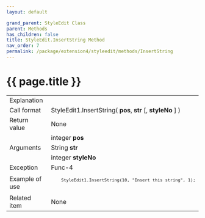 ```yaml
---
layout: default

grand_parent: StyleEdit Class
parent: Methods
has_children: false
title: StyleEdit.InsertString Method
nav_order: 7
permalink: /package/extension4/styleedit/methods/InsertString
---
```

# {{ page.title }}

<table>
  <tr>
    <td>Explanation</td>
    <td colspan="2"></td>
  </tr>
  <tr>
    <td>Call format</td>
    <td colspan="2">StyleEdit1.InsertString( <b>pos</b>, <b>str</b> [, <b>styleNo</b> ] )</td>
  </tr>
  <tr>
    <td>Return value</td>
    <td colspan="2">None</td>
  </tr>  
  <tr>
    <td rowspan="3">Arguments</td>
    <td>integer <b>pos</b></td>
    <td></td>
  </tr>
  <tr>
    <td>String <b>str</b></td>
    <td></td>
  </tr>
  <tr>
    <td>integer <b>styleNo</b></td>
    <td></td>
  </tr>
  <tr>
    <td>Exception</td>
    <td>Func-4</td>
    <td></td>
  </tr>
  <tr>
    <td>Example of use</td>
    <td colspan="2"><code><pre>
    StyleEdit1.InsertString(10, "Insert this string", 1);
    </pre></code></td>
  </tr>
  <tr>
    <td>Related item</td>
    <td colspan="2">None</td>
  </tr>
</table>